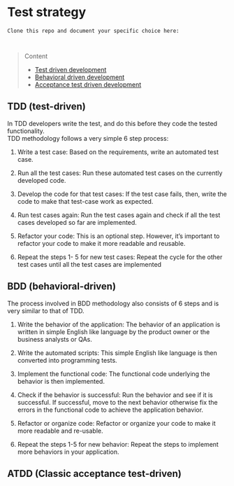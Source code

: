 # Test strategy

```
Clone this repo and document your specific choice here:



```
> Content
> - [Test driven development](#tdd-test-driven)
> - [Behavioral driven development](#bdd-behavioral-driven)
> - [Acceptance test driven development](#atdd-classic-acceptance-test-driven)


## TDD (test-driven)

In TDD developers write the test, and do this before they code the tested functionality.  
TDD methodology follows a very simple 6 step process:

1) Write a test case: Based on the requirements, write an automated test case.

2) Run all the test cases: Run these automated test cases on the currently developed code.

3) Develop the code for that test cases: If the test case fails, then, write the code to make that test-case work as expected.

4) Run test cases again: Run the test cases again and check if all the test cases developed so far are implemented.

5) Refactor your code: This is an optional step. However, it’s important to refactor your code to make it more readable and reusable.

6) Repeat the steps 1- 5 for new test cases: Repeat the cycle for the other test cases until all the test cases are implemented

## BDD (behavioral-driven)
 

The process involved in BDD methodology also consists of 6 steps and is very similar to that of TDD.

1) Write the behavior of the application: The behavior of an application is written in simple English like language by the product owner or the business analysts or QAs.

2) Write the automated scripts: This simple English like language is then converted into programming tests.

3) Implement the functional code: The functional code underlying the behavior is then implemented.

4) Check if the behavior is successful: Run the behavior and see if it is successful. If successful, move to the next behavior otherwise fix the errors in the functional code to achieve the application behavior.

5) Refactor or organize code: Refactor or organize your code to make it more readable and re-usable.

6) Repeat the steps 1-5 for new behavior: Repeat the steps to implement more behaviors in your application.

## ATDD (Classic acceptance test-driven)
